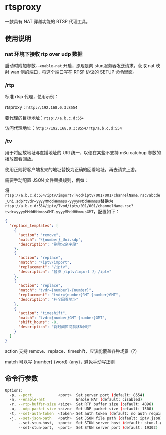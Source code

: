 # rtsproxy

一款具有 NAT 穿越功能的 RTSP 代理工具。

## 使用说明

### nat 环境下接收 rtp over udp 数据

启动时附加参数`--enable-nat` 开启，原理是向 stun服务器发送请求，获取 nat 映射 wan 侧的端口，将这个端口写在 RTSP 协议的 SETUP 命令里面。

### /rtp

标准 rtsp 代理，使用示例：

rtsproxy：`http://192.168.0.3:8554`

要代理的目标地址：`rtsp://a.b.c.d:554`

访问代理地址：`http://192.168.0.3:8554/rtp/a.b.c.d:554`

### /tv

用于将回放地址与直播地址的 URI 统一，以便在某些不支持 m3u catchup 参数的播放器看回放。

使用正则将客户端发来的地址替换为正确的回看地址，再去请求上游。

需要手动配置 JSON 文件替换规则，例如：

将`rtsp://a.b.c.d:554/iptv/import/Tvod/iptv/001/001/channelName.rsc/abcde_Uni.sdp?tvdr=yyyyMMddHHmmss-yyyyMMddHHmmss`替换为`rtsp://a.b.c.d:554/iptv/Tvod/iptv/001/001/channelName.rsc?tvdr=yyyyMMddHHmmssGMT-yyyyMMddHHmmssGMT`，配置如下：

```json
{
  "replace_templates": [
    {
      "action": "remove",
      "match": "/{number}_Uni.sdp",
      "description": "删除冗余字段"
    },
    {
      "action": "replace",
      "match": "/iptv/import",
      "replacement": "/iptv",
      "description": "替换 /iptv/import 为 /iptv"
    },
    {
      "action": "replace",
      "match": "tvdr={number}-{number}",
      "replacement": "tvdr={number}GMT-{number}GMT",
      "description": "补全回看地址"
    },
    {
      "action": "timeshift",
      "match": "tvdr={number}GMT-{number}GMT",
      "shift_hours": -8,
      "description": "将时间区间前移8小时"
    }
  ]
}
```

action 支持 remove、replace、timeshift，应该能覆盖各种场景（?）

match 可以写 {number} {word} {any}，避免手动写正则

## 命令行参数

```bash
Options:
  -p, --port            <port>  Set server port (default: 8554)
  -n, --enable-nat              Enable NAT (default: disabled)
  -r, --rtp-buffer-size <size>  Set RTP buffer size (default: 4096)
  -u, --udp-packet-size <size>  Set UDP packet size (default: 1500)
  -t, --set-auth-token  <token> Set auth token (default: no auth required)
  -j, --set-json-path   <path>  Set JSON file path (default: iptv.json)
      --set-stun-host,  <port>  Set STUN server host (default: stun.l.google.com)
      --set-stun-port,  <port>  Set STUN server port (default: 19302)
```


